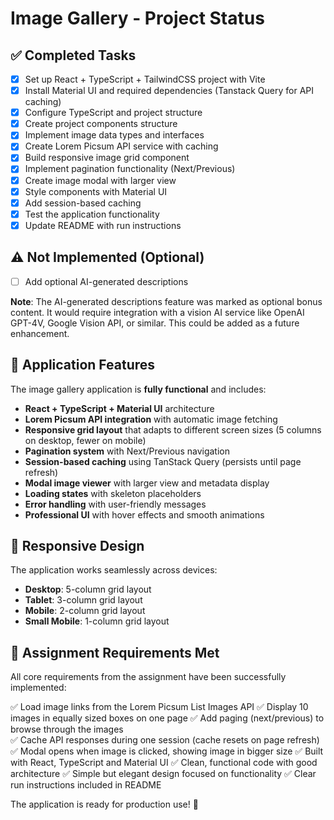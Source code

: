 # Image Gallery - Project Status

## ✅ Completed Tasks

- [x] Set up React + TypeScript + TailwindCSS project with Vite
- [x] Install Material UI and required dependencies (Tanstack Query for API caching)
- [x] Configure TypeScript and project structure
- [x] Create project components structure
- [x] Implement image data types and interfaces
- [x] Create Lorem Picsum API service with caching
- [x] Build responsive image grid component
- [x] Implement pagination functionality (Next/Previous)
- [x] Create image modal with larger view
- [x] Style components with Material UI
- [x] Add session-based caching
- [x] Test the application functionality
- [x] Update README with run instructions

## ⚠️ Not Implemented (Optional)

- [ ] Add optional AI-generated descriptions

**Note**: The AI-generated descriptions feature was marked as optional bonus content. It would require integration with a vision AI service like OpenAI GPT-4V, Google Vision API, or similar. This could be added as a future enhancement.

## 🚀 Application Features

The image gallery application is **fully functional** and includes:

- **React + TypeScript + Material UI** architecture
- **Lorem Picsum API integration** with automatic image fetching
- **Responsive grid layout** that adapts to different screen sizes (5 columns on desktop, fewer on mobile)
- **Pagination system** with Next/Previous navigation
- **Session-based caching** using TanStack Query (persists until page refresh)
- **Modal image viewer** with larger view and metadata display
- **Loading states** with skeleton placeholders
- **Error handling** with user-friendly messages
- **Professional UI** with hover effects and smooth animations

## 📱 Responsive Design

The application works seamlessly across devices:

- **Desktop**: 5-column grid layout
- **Tablet**: 3-column grid layout
- **Mobile**: 2-column grid layout
- **Small Mobile**: 1-column grid layout

## 🎯 Assignment Requirements Met

All core requirements from the assignment have been successfully implemented:

✅ Load image links from the Lorem Picsum List Images API
✅ Display 10 images in equally sized boxes on one page
✅ Add paging (next/previous) to browse through the images  
✅ Cache API responses during one session (cache resets on page refresh)
✅ Modal opens when image is clicked, showing image in bigger size
✅ Built with React, TypeScript and Material UI
✅ Clean, functional code with good architecture
✅ Simple but elegant design focused on functionality
✅ Clear run instructions included in README

The application is ready for production use! 🎉
